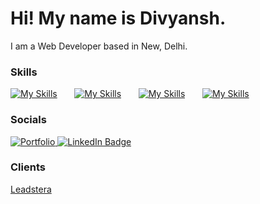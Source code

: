 Hi! My name is Divyansh.
========================================================================================================================================

I am a Web Developer based in New, Delhi.
<br/>

### Skills

[![My Skills](https://skillicons.dev/icons?i=next,react,ts,js)](https://skillicons.dev) &nbsp;&nbsp;&nbsp;&nbsp;&nbsp; [![My Skills](https://skillicons.dev/icons?i=tailwind,sass)](https://skillicons.dev) &nbsp;&nbsp;&nbsp;&nbsp;&nbsp; [![My Skills](https://skillicons.dev/icons?i=nodejs,prisma)](https://skillicons.dev) &nbsp;&nbsp;&nbsp;&nbsp;&nbsp; [![My Skills](https://skillicons.dev/icons?i=mongodb,postgres,mysql,firebase)](https://skillicons.dev)
<br/>

### Socials

<div >
  <a href="https://portfolio-six-tau-90.vercel.app/">
    <img src="https://img.shields.io/badge/Portfolio-white?style=for-the-badge&logo=&logoColor=blue" alt="Portfolio"/>
  </a>
  <a href="https://www.linkedin.com/in/divyansh-95b124229/">
    <img src="https://img.shields.io/badge/LinkedIn-blue?style=for-the-badge&logo=linkedin&logoColor=white" alt="LinkedIn Badge"/>
  </a>
</div>

### Clients
<div>
  <a href="https://www.linkedin.com/in/divyansh-95b124229/">
    Leadstera
  </a>
</div>
